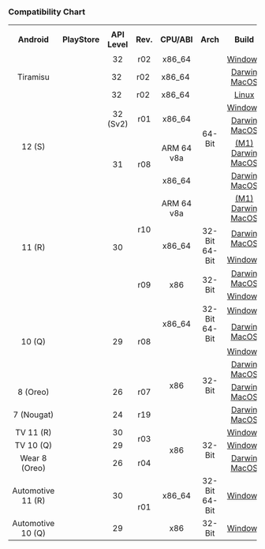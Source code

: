 ### Compatibility Chart
<table>
<tr>
<th rowspan="2" align="center">Android</th>
<th rowspan="2" align="center">PlayStore</th>
<th rowspan="2" align="center">API Level</th>
<th rowspan="2" align="center">Rev.</th>
<th rowspan="2" align="center">CPU/ABI</th>
<th rowspan="2" align="center">Arch</th>
<th rowspan="2" align="center">Build</th>
<th colspan="3" align="center">Magisk v24.3</th>
</tr>
<tr>
<th>Stable</th>
<th>Canary</th>
<th>Alpha</th>
</tr>
<tr>
<td rowspan="3" align="center">Tiramisu</td>
<td rowspan="23" align="center"><img src="https://user-images.githubusercontent.com/37043777/140272882-10a9b396-550c-40c7-b809-2ca05527f7a5.png" width="15" /></td>
<td align="center">32</td>
<td align="center">r02</td>
<td align="center">x86_64</td>
<td rowspan="8" align="center">64-Bit</td>
<td align="center"><a href="https://dl.google.com/android/repository/sys-img/google_apis_playstore/x86_64-Tiramisu_r02.zip">Windows</a></td>
<td rowspan="23" align="center">:heavy_check_mark:</td>
<td rowspan="23" align="center">:heavy_check_mark:</td>
<td rowspan="23" align="center">:heavy_check_mark:</td>
</tr>
<tr>
<td align="center">32&nbsp;</td>
<td align="center">r02&nbsp;</td>
<td align="center">x86_64&nbsp;</td>
<td align="center"><a href="https://dl.google.com/android/repository/sys-img/google_apis_playstore/x86_64-Tiramisu_r02.zip">Darwin<br />MacOS</a></td>
</tr>
<tr>
<td align="center">32&nbsp;</td>
<td align="center">r02&nbsp;</td>
<td align="center">x86_64&nbsp;</td>
<td align="center"><a href="https://dl.google.com/android/repository/sys-img/google_apis_playstore/x86_64-Tiramisu_r02.zip">Linux</a></td>
</tr>
<tr>
<td rowspan="4" align="center">12 (S)</td>
<td rowspan="2" align="center">32 (Sv2)</td>
<td rowspan="2" align="center">r01</td>
<td rowspan="2" align="center">x86_64</td>
<td align="center"><a href="https://dl.google.com/android/repository/sys-img/google_apis_playstore/x86_64-Sv2_r01-windows.zip">Windows</a></td>
</tr>
<tr>
<td align="center"><a href="https://dl.google.com/android/repository/sys-img/google_apis_playstore/x86_64-Sv2_r01-darwin.zip">Darwin<br />MacOS</a></td>
</tr>
<tr>
<td rowspan="2" align="center">31</td>
<td rowspan="2" align="center">r08</td>
<td align="center">ARM 64 v8a</td>
<td align="center"><a href="https://dl.google.com/android/repository/sys-img/google_apis_playstore/arm64-v8a-31_r08-darwin.zip">(M1) Darwin<br />MacOS</a></td>
</tr>
<tr>
<td align="center">x86_64</td>
<td align="center"><a href="https://dl.google.com/android/repository/sys-img/google_apis_playstore/x86_64-31_r08-darwin.zip">Darwin<br />MacOS</a></td>
</tr>
<tr>
<td rowspan="5" align="center">11 (R)</td>
<td rowspan="5" align="center">30</td>
<td rowspan="3" align="center">r10</td>
<td align="center">ARM 64 v8a</td>
<td align="center"><a href="https://dl.google.com/android/repository/sys-img/google_apis_playstore/arm64-v8a-30_r10-darwin.zip">(M1) Darwin<br />MacOS</a></td>
</tr>
<tr>
<td rowspan="2" align="center">x86_64</td>
<td rowspan="2" align="center">32-Bit<br />64-Bit</td>
<td align="center"><a href="https://dl.google.com/android/repository/sys-img/google_apis_playstore/x86_64-30_r10-darwin.zip">Darwin<br />MacOS</a></td>
</tr>
<tr>
<td align="center"><a href="https://dl.google.com/android/repository/sys-img/google_apis_playstore/x86_64-30_r10-windows.zip">Windows</a></td>
</tr>
<tr>
<td rowspan="2" align="center">r09</td>
<td rowspan="2" align="center">x86</td>
<td rowspan="2" align="center">32-Bit</td>
<td align="center"><a href="https://dl.google.com/android/repository/sys-img/google_apis_playstore/x86-30_r09-darwin.zip">Darwin<br />MacOS</a></td>
</tr>
<tr>
<td align="center"><a href="https://dl.google.com/android/repository/sys-img/google_apis_playstore/x86-30_r09-windows.zip">Windows</a></td>
</tr>
<tr>
<td rowspan="4" align="center">10 (Q)</td>
<td rowspan="4" align="center">29</td>
<td rowspan="4" align="center">r08</td>
<td rowspan="2" align="center">x86_64</td>
<td rowspan="2" align="center">32-Bit<br />64-Bit</td>
<td align="center"><a href="https://dl.google.com/android/repository/sys-img/google_apis_playstore/x86_64-29_r08-windows.zip">Windows</a></td>
</tr>
<tr>
<td align="center"><a href="https://dl.google.com/android/repository/sys-img/google_apis_playstore/x86_64-29_r08-darwin.zip">Darwin<br />MacOS</a></td>
</tr>
<tr>
<td rowspan="4" align="center">x86</td>
<td rowspan="4" align="center">32-Bit</td>
<td align="center"><a href="https://dl.google.com/android/repository/sys-img/google_apis_playstore/x86-29_r08-windows.zip">Windows</a></td>
</tr>
<tr>
<td align="center"><a href="https://dl.google.com/android/repository/sys-img/google_apis_playstore/x86-29_r08-darwin.zip">Darwin<br />MacOS</a></td>
</tr>
<tr>
<td align="center">8 (Oreo)</td>
<td align="center">26</td>
<td align="center">r07</td>
<td align="center"><a href="https://dl.google.com/android/repository/sys-img/google_apis_playstore/x86-26_r07.zip">Darwin<br />MacOS</a></td>
</tr>
<tr>
<td align="center">7 (Nougat)</td>
<td align="center">24</td>
<td align="center">r19</td>
<td align="center"><a href="https://dl.google.com/android/repository/sys-img/google_apis_playstore/x86-24_r19.zip">Darwin<br />MacOS</a></td>
</tr>
<tr>
<td align="center">TV 11 (R)</td>
<td align="center">30</td>
<td rowspan="2" align="center">r03</td>
<td rowspan="3" align="center">x86</td>
<td rowspan="3" align="center">32-Bit</td>
<td align="center"><a href="https://dl.google.com/android/repository/sys-img/android-tv/x86-30_r03.zip">Windows</a></td>
</tr>
<tr>
<td align="center">TV 10 (Q)</td>
<td align="center">29</td>
<td align="center"><a href="https://dl.google.com/android/repository/sys-img/android-tv/x86-29_r03.zip">Windows</a></td>
</tr>
<tr>
<td align="center">Wear 8 (Oreo)</td>
<td align="center">26</td>
<td align="center">r04</td>
<td align="center"><a href="https://dl.google.com/android/repository/sys-img/android-wear/x86-26_r04.zip">Darwin<br />MacOS</a></td>
</tr>
<tr>
<td align="center">Automotive 11 (R)</td>
<td align="center">30</td>
<td rowspan="2" align="center">r01</td>
<td align="center">x86_64</td>
<td align="center">32-Bit<br />64-Bit</td>
<td align="center"><a href="https://dl.google.com/android/repository/sys-img/android-automotive/x86_64-30_r01.zip">Windows</a></td>
</tr>
<tr>
<td align="center">Automotive 10 (Q)</td>
<td align="center">29</td>
<td align="center">x86</td>
<td align="center">32-Bit</td>
<td align="center"><a href="https://dl.google.com/android/repository/sys-img/android-automotive/x86-29_r01.zip">Windows</a></td>
</tr>
</table>
